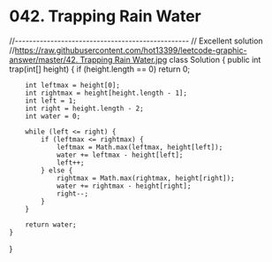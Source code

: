 # 042. Trapping Rain Water

//------------------------------------------------- // Excellent solution //[https://raw.githubusercontent.com/hot13399/leetcode-graphic-answer/master/42. Trapping Rain Water.jpg](https://raw.githubusercontent.com/hot13399/leetcode-graphic-answer/master/42.%20Trapping%20Rain%20Water.jpg) class Solution { public int trap\(int\[\] height\) { if \(height.length == 0\) return 0;

```text
    int leftmax = height[0];
    int rightmax = height[height.length - 1];
    int left = 1;
    int right = height.length - 2;
    int water = 0;

    while (left <= right) {
        if (leftmax <= rightmax) {
            leftmax = Math.max(leftmax, height[left]);
            water += leftmax - height[left];
            left++;
        } else {
            rightmax = Math.max(rightmax, height[right]);
            water += rightmax - height[right];
            right--;
        }
    }

    return water;
}
```

}

